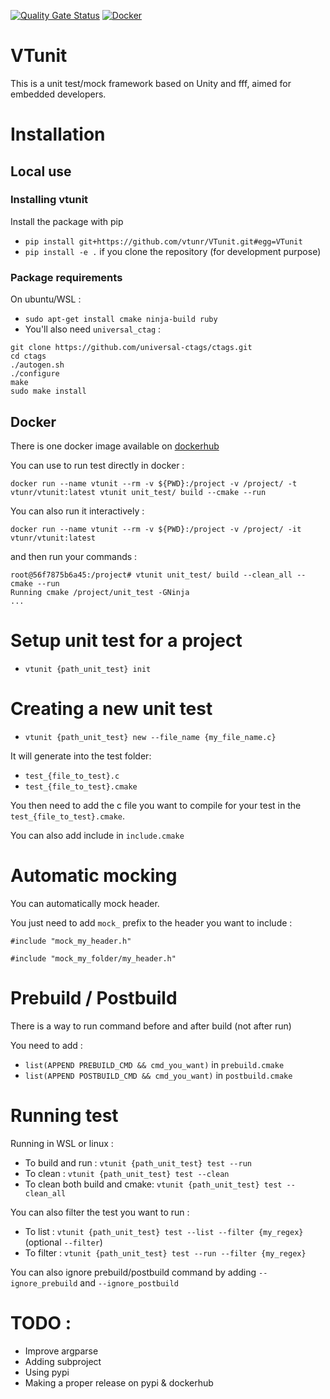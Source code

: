 [![Quality Gate Status](https://sonarcloud.io/api/project_badges/measure?project=vtunr_VTunit&metric=alert_status)](https://sonarcloud.io/dashboard?id=vtunr_VTunit)
[![Docker](https://img.shields.io/docker/v/vtunr/vtunit?logo=docker&sort=date)](https://hub.docker.com/repository/docker/vtunr/vtunit)

# VTunit

This is a unit test/mock framework based on Unity and fff, aimed for embedded developers.

# Installation 

## Local use

### Installing vtunit

Install the package with pip

* `pip install git+https://github.com/vtunr/VTunit.git#egg=VTunit`
* `pip install -e .` if you clone the repository (for development purpose)

### Package requirements 

On ubuntu/WSL :

* `sudo apt-get install cmake ninja-build ruby`
* You'll also need `universal_ctag` :
```
git clone https://github.com/universal-ctags/ctags.git
cd ctags
./autogen.sh 
./configure
make
sudo make install
``` 

## Docker

There is one docker image available on [dockerhub](https://hub.docker.com/repository/docker/vtunr/vtunit/general)

You can use to run test directly in docker : 

```
docker run --name vtunit --rm -v ${PWD}:/project -v /project/ -t vtunr/vtunit:latest vtunit unit_test/ build --cmake --run
```

You can also run it interactively :
```
docker run --name vtunit --rm -v ${PWD}:/project -v /project/ -it vtunr/vtunit:latest
```

and then run your commands : 
```
root@56f7875b6a45:/project# vtunit unit_test/ build --clean_all --cmake --run
Running cmake /project/unit_test -GNinja
...
```

# Setup unit test for a project

* `vtunit {path_unit_test} init`

# Creating a new unit test

* `vtunit {path_unit_test} new --file_name {my_file_name.c}`

It will generate into the test folder:
* `test_{file_to_test}.c`
* `test_{file_to_test}.cmake`

You then need to add the c file you want to compile for your test in the `test_{file_to_test}.cmake`.

You can also add include in `include.cmake`

# Automatic mocking

You can automatically mock header.

You just need to add `mock_` prefix to the header you want to include :

`#include "mock_my_header.h"`

`#include "mock_my_folder/my_header.h"`

# Prebuild / Postbuild

There is a way to run command before and after build (not after run)

You need to add :

* `list(APPEND PREBUILD_CMD && cmd_you_want)` in `prebuild.cmake`
* `list(APPEND POSTBUILD_CMD && cmd_you_want)` in `postbuild.cmake`

# Running test

Running in WSL or linux : 

* To build and run : `vtunit {path_unit_test} test --run`
* To clean : `vtunit {path_unit_test} test --clean`
* To clean both build and cmake: `vtunit {path_unit_test} test --clean_all`

You can also filter the test you want to run :

* To list : `vtunit {path_unit_test} test --list --filter {my_regex}` (optional `--filter`)
* To filter : `vtunit {path_unit_test} test --run --filter {my_regex}`

You can also ignore prebuild/postbuild command by adding `--ignore_prebuild` and `--ignore_postbuild`


# TODO :

* Improve argparse
* Adding subproject
* Using pypi
* Making a proper release on pypi & dockerhub


